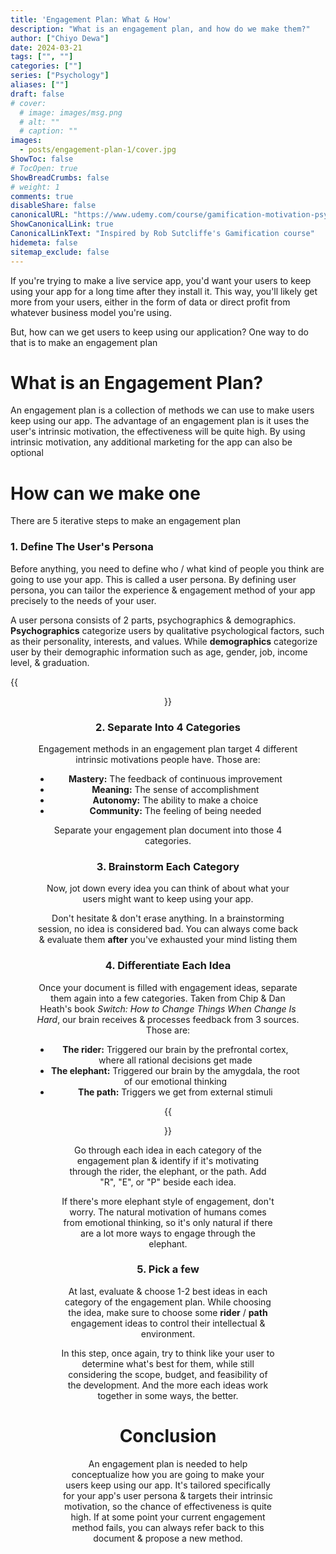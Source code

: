 ```yaml
---
title: 'Engagement Plan: What & How'
description: "What is an engagement plan, and how do we make them?"
author: ["Chiyo Dewa"]
date: 2024-03-21
tags: ["", ""]
categories: [""]
series: ["Psychology"]
aliases: [""]
draft: false
# cover:
  # image: images/msg.png
  # alt: ""
  # caption: ""
images:
  - posts/engagement-plan-1/cover.jpg
ShowToc: false
# TocOpen: true
ShowBreadCrumbs: false
# weight: 1
comments: true
disableShare: false
canonicalURL: "https://www.udemy.com/course/gamification-motivation-psychology-the-art-of-engagement"
ShowCanonicalLink: true
CanonicalLinkText: "Inspired by Rob Sutcliffe's Gamification course"
hidemeta: false
sitemap_exclude: false
---
```

If you're trying to make a live service app, you'd want your users to keep using your app for a long time after they install it. This way, you'll likely get more from your users, either in the form of data or direct profit from whatever business model you're using.

But, how can we get users to keep using our application? One way to do that is to make an engagement plan

# What is an Engagement Plan?

An engagement plan is a collection of methods we can use to make users keep using our app. The advantage of an engagement plan is it uses the user's intrinsic motivation, the effectiveness will be quite high. By using intrinsic motivation, any additional marketing for the app can also be optional

# How can we make one

There are 5 iterative steps to make an engagement plan

### 1. Define The User's Persona

Before anything, you need to define who / what kind of people you think are going to use your app. This is called a user persona. By defining user persona, you can tailor the experience & engagement method of your app precisely to the needs of your user.

A user persona consists of 2 parts, psychographics & demographics. **Psychographics** categorize users by qualitative psychological factors, such as their personality, interests, and values. While **demographics** categorize user by their demographic information such as age, gender, job, income level, & graduation.

{{<figure width=511 height=512 alt="Psychographics vs Demographics Diagram" attr="Persona Diagram by [CBInsights](https://www.cbinsights.com/research/what-is-psychographics/)" align="center" src="https://chiyodewa74.github.io/posts/engagement-plan-1/demographics-vs-psychographics.png">}}

### 2. Separate Into 4 Categories

Engagement methods in an engagement plan target 4 different intrinsic motivations people have. Those are:

  - **Mastery:** The feedback of continuous improvement
  - **Meaning:** The sense of accomplishment
  - **Autonomy:** The ability to make a choice
  - **Community:** The feeling of being needed

Separate your engagement plan document into those 4 categories.

### 3. Brainstorm Each Category

Now, jot down every idea you can think of about what your users might want to keep using your app.

Don't hesitate & don't erase anything. In a brainstorming session, no idea is considered bad. You can always come back & evaluate them **after** you've exhausted your mind listing them

### 4. Differentiate Each Idea

Once your document is filled with engagement ideas, separate them again into a few categories. Taken from Chip & Dan Heath's book *Switch: How to Change Things When Change Is Hard*, our brain receives & processes feedback from 3 sources. Those are:

  - **The rider:** Triggered our brain by the prefrontal cortex, where all rational decisions get made
  - **The elephant:** Triggered our brain by the amygdala, the root of our emotional thinking
  - **The path:** Triggers we get from external stimuli

{{<figure width=367 height=536 alt="Source of feedback processing" attr="Source of feedback processing" align="center" src="https://chiyodewa74.github.io/posts/engagement-plan-1/source-of-feedback-processing.png">}}

Go through each idea in each category of the engagement plan & identify if it's motivating through the rider, the elephant, or the path. Add "R", "E", or "P" beside each idea.

If there's more elephant style of engagement, don't worry. The natural motivation of humans comes from emotional thinking, so it's only natural if there are a lot more ways to engage through the elephant.

### 5. Pick a few

At last, evaluate & choose 1-2 best ideas in each category of the engagement plan. While choosing the idea, make sure to choose some **rider** / **path** engagement ideas to control their intellectual & environment. 

In this step, once again, try to think like your user to determine what's best for them, while still considering the scope, budget, and feasibility of the development. And the more each ideas work together in some ways, the better.

# Conclusion

An engagement plan is needed to help conceptualize how you are going to make your users keep using our app. It's tailored specifically for your app's user persona & targets their intrinsic motivation, so the chance of effectiveness is quite high. If at some point your current engagement method fails, you can always refer back to this document & propose a new method.